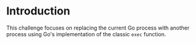 # Introduction

This challenge focuses on replacing the current Go process with another process using Go's implementation of the classic `exec` function.
